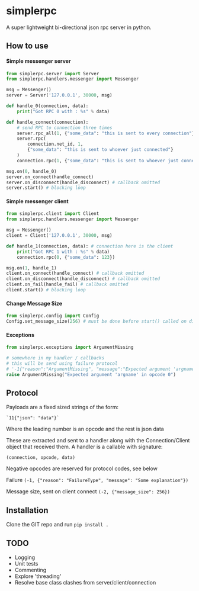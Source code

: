 # simplerpc
A super lightweight bi-directional json rpc server in python.

## How to use

#### Simple messenger server 
```py
from simplerpc.server import Server
from simplerpc.handlers.messenger import Messenger

msg = Messenger()
server = Server('127.0.0.1', 30000, msg)

def handle_0(connection, data):
    print("Got RPC 0 with : %s" % data)

def handle_connect(connection):
    # send RPC to connection three times
    server.rpc_all(1, {"some_data": "this is sent to every connection"})
    server.rpc(
        connection.net_id, 1, 
        {"some_data": "this is sent to whoever just connected"}
    )
    connection.rpc(1, {"some_data": "this is sent to whoever just connected"})

msg.on(0, handle_0)
server.on_connect(handle_connect)
server.on_disconnect(handle_disconnect) # callback omitted
server.start() # blocking loop

```

#### Simple messenger client
```py
from simplerpc.client import Client
from simplerpc.handlers.messenger import Messenger

msg = Messenger()
client = Client('127.0.0.1', 30000, msg)

def handle_1(connection, data): # connection here is the client
    print("Got RPC 1 with : %s" % data)
    connection.rpc(0, {"some_data": 123})

msg.on(1, handle_1)
client.on_connect(handle_connect) # callback omitted
client.on_disconnect(handle_disconnect) # callback omitted
client.on_fail(handle_fail) # callback omitted
client.start() # blocking loop

```

#### Change Message Size
```py
from simplerpc.config import Config
Config.set_message_size(256) # must be done before start() called on dispatcher
```

#### Exceptions
```py
from simplerpc.exceptions import ArgumentMissing

# somewhere in my handler / callbacks
# this will be send using failure protocol
# '-1{"reason":"ArgumentMissing", "message":"Expected argument 'argname' in opcode 0"}
raise ArgumentMissing("Expected argument 'argname' in opcode 0")
```

## Protocol

Payloads are a fixed sized strings of the form:

    `11{"json": "data"}`

Where the leading number is an opcode and the rest is json data

These are extracted and sent to a handler along with the Connection/Client object that received them. A handler is a callable with signature:

`(connection, opcode, data)`

Negative opcodes are reserved for protocol codes, see below

Failure
    `(-1, {"reason": "FailureType", "message": "Some explanation"})`

Message size, sent on client connect
    `(-2, {"message_size": 256})`

## Installation

Clone the GIT repo and run `pip install .`

## TODO

- Logging
- Unit tests
- Commenting
- Explore 'threading'
- Resolve base class clashes from server/client/connection